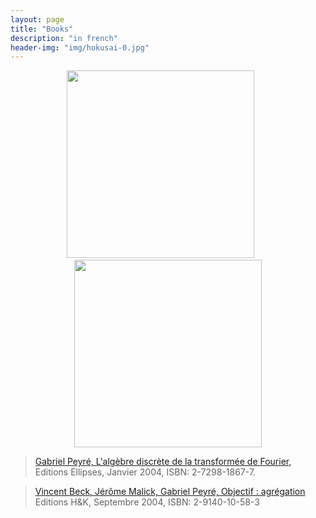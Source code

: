 ```yaml
---
layout: page
title: "Books"
description: "in french"
header-img: "img/hokusai-0.jpg"
---
```


<p align="center">
<a href="https://www.ceremade.dauphine.fr/~peyre/adtf/"><img src="../img/book-adtf.jpg" height="300"/></a> &nbsp; &nbsp; &nbsp;
<a href="http://www.h-k.fr/publications/objectif-agregation"><img src="../img/book-oa.jpg" height="300px"/></a>
</p>

> [Gabriel Peyré, L'algèbre discrète de la transformée de Fourier,](https://www.ceremade.dauphine.fr/~peyre/adtf/)
> Editions Ellipses, Janvier 2004, ISBN: 2-7298-1867-7.

> [Vincent Beck, Jérôme Malick, Gabriel Peyré, Objectif : agrégation](http://objagr.gforge.inria.fr/)
> Editions H&K, Septembre 2004, ISBN: 2-9140-10-58-3
